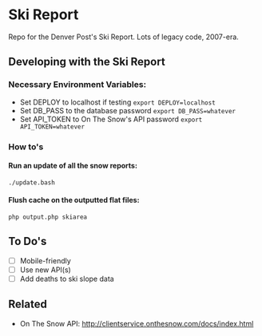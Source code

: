 # Ski Report

Repo for the Denver Post's Ski Report. Lots of legacy code, 2007-era.


## Developing with the Ski Report
### Necessary Environment Variables:
* Set DEPLOY to localhost if testing
`export DEPLOY=localhost`
* Set DB_PASS to the database password
`export DB_PASS=whatever`
* Set API_TOKEN to On The Snow's API password
`export API_TOKEN=whatever`

### How to's
#### Run an update of all the snow reports:
`./update.bash`

#### Flush cache on the outputted flat files:
`php output.php skiarea`


## To Do's
- [ ] Mobile-friendly
- [ ] Use new API(s)
- [ ] Add deaths to ski slope data

## Related
- On The Snow API: http://clientservice.onthesnow.com/docs/index.html
